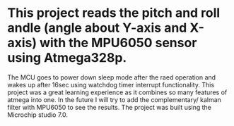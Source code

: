 # This project reads the pitch and roll andle (angle about Y-axis and X-axis) with the MPU6050 sensor using Atmega328p.
The MCU goes to power down sleep mode after the raed operation and wakes up after 16sec using watchdog timer interrupt functionality.
This project was a great learning experience as it combines so many features of atmega into one. In the future I will try to add the complementary/ kalman filter with MPU6050 to see the results.
The project was built using the Microchip studio 7.0.
